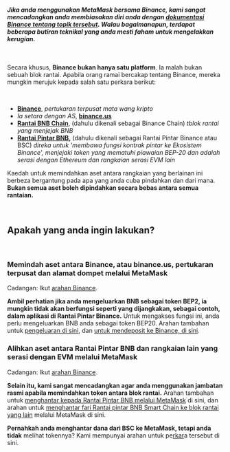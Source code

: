 #### *Jika anda menggunakan MetaMask bersama Binance, kami sangat mencadangkan anda membiasakan diri anda dengan [dokumentasi Binance tentang topik tersebut](https://docs.binance.org/smart-chain/wallet/metamask.html). Walau bagaimanapun, terdapat beberapa butiran teknikal yang anda **mesti faham untuk mengelakkan kerugian**.*


 


Secara khusus, **Binance bukan hanya satu platform**. Ia malah bukan sebuah blok rantai. Apabila orang ramai bercakap tentang Binance, mereka mungkin merujuk kepada salah satu perkara berikut:


 


* [**Binance**](https://www.binance.com/en), *pertukaran terpusat mata wang kripto*
* *Ia setara dengan AS*, [**binance.us**](https://www.binance.us/en/home)
* [**Rantai BNB Chain**](https://www.binance.com/en/blog/all/binance-chain-blockchain-for-exchanging-the-world-304219301536473088), (dahulu dikenali sebagai Binance Chain) *tblok rantai yang menjejak BNB*
* [**Rantai Pintar BNB,**](https://www.binance.org/en/smartChain) (dahulu dikenali sebagai Rantai Pintar Binance atau BSC) *direka untuk 'membawa fungsi kontrak pintar ke Ekosistem Binance', menjejaki token yang mematuhi piawaian BEP-20 dan adalah serasi dengan Ethereum dan rangkaian serasi EVM lain*


Kaedah untuk memindahkan aset antara rangkaian yang berlainan ini berbeza bergantung pada apa yang anda cuba pindahkan dan dari mana. **Bukan semua aset boleh dipindahkan secara bebas antara semua rantaian.**


 


Apakah yang anda ingin lakukan?
-------------------------------


 


### Memindah aset antara Binance, atau binance.us, pertukaran terpusat dan alamat dompet melalui MetaMask


Cadangan: Ikut [arahan Binance](https://www.binance.com/en/support/faq/115003670492). 


**Ambil perhatian jika anda mengeluarkan BNB sebagai token BEP2, ia mungkin tidak akan berfungsi seperti yang dijangkakan, sebagai contoh, dalam aplikasi di Rantai Pintar Binance.** Untuk mengakses fungsi ini, anda perlu mengeluarkan BNB anda sebagai token BEP20. Arahan tambahan untuk [pengeluaran di sini](https://support.metamask.io/hc/en-us/articles/4416069050011), dan [untuk mendeposit ke Binance, di sini](https://support.metamask.io/hc/en-us/articles/4411972525851).  
  



### Alihkan aset antara Rantai Pintar BNB dan rangkaian lain yang serasi dengan EVM melalui MetaMask


Cadangan: Ikut [arahan Binance](https://academy.binance.com/en/articles/how-to-recover-crypto-transferred-to-the-wrong-network-on-binance). 


**Selain itu, kami sangat mencadangkan agar anda menggunakan jambatan rasmi apabila memindahkan token antara blok rantai.** Arahan tambahan untuk [menghantar kepada Rantai Pintar BNB melalui MetaMask](https://support.metamask.io/hc/en-us/articles/360059408871) di sini, dan arahan untuk [menghantar fari Rantai pintar BNB Smart Chain ke blok rantai yang lain](https://support.metamask.io/hc/en-us/articles/4404464724635) melalui MetaMask di sini. 


**Pernahkah anda menghantar dana dari BSC ke MetaMask, tetapi anda tidak** melihat tokennya? Kami mempunyai arahan untuk pe[rkar](https://support.metamask.io/hc/en-us/articles/360059876052)a tersebut di sini.


 

